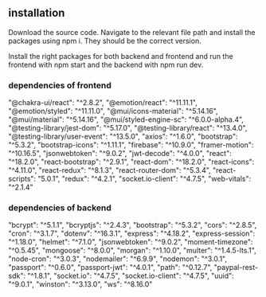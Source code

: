 ## installation

Download the source code. 
Navigate to the relevant file path and install the packages using npm i. They should be the correct version. 

Install the right packages for both backend and frontend and run the frontend with npm start and the backend with npm run dev.

### dependencies of frontend

"@chakra-ui/react": "^2.8.2",
    "@emotion/react": "^11.11.1",
    "@emotion/styled": "^11.11.0",
    "@mui/icons-material": "^5.14.16",
    "@mui/material": "^5.14.16",
    "@mui/styled-engine-sc": "^6.0.0-alpha.4",
    "@testing-library/jest-dom": "^5.17.0",
    "@testing-library/react": "^13.4.0",
    "@testing-library/user-event": "^13.5.0",
    "axios": "^1.6.0",
    "bootstrap": "^5.3.2",
    "bootstrap-icons": "^1.11.1",
    "firebase": "^10.9.0",
    "framer-motion": "^10.16.5",
    "jsonwebtoken": "^9.0.2",
    "jwt-decode": "^4.0.0",
    "react": "^18.2.0",
    "react-bootstrap": "^2.9.1",
    "react-dom": "^18.2.0",
    "react-icons": "^4.11.0",
    "react-redux": "^8.1.3",
    "react-router-dom": "^5.3.4",
    "react-scripts": "5.0.1",
    "redux": "^4.2.1",
    "socket.io-client": "^4.7.5",
    "web-vitals": "^2.1.4"

### dependencies of backend

"bcrypt": "^5.1.1",
    "bcryptjs": "^2.4.3",
    "bootstrap": "^5.3.2",
    "cors": "^2.8.5",
    "cron": "^3.1.7",
    "dotenv": "^16.3.1",
    "express": "^4.18.2",
    "express-session": "^1.18.0",
    "helmet": "^7.1.0",
    "jsonwebtoken": "^9.0.2",
    "moment-timezone": "^0.5.45",
    "mongoose": "^8.0.0",
    "morgan": "^1.10.0",
    "multer": "^1.4.5-lts.1",
    "node-cron": "^3.0.3",
    "nodemailer": "^6.9.9",
    "nodemon": "^3.0.1",
    "passport": "^0.6.0",
    "passport-jwt": "^4.0.1",
    "path": "^0.12.7",
    "paypal-rest-sdk": "^1.8.1",
    "socket.io": "^4.7.5",
    "socket.io-client": "^4.7.5",
    "uuid": "^9.0.1",
    "winston": "^3.13.0",
    "ws": "^8.16.0"